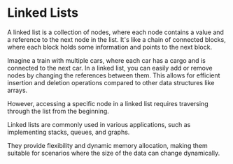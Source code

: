 # Linked Lists
A linked list is a collection of nodes, where each node contains a value and a reference to the next node in the list.
It's like a chain of connected blocks, where each block holds some information and points to the next block.


Imagine a train with multiple cars, where each car has a cargo and is connected to the next car.
In a linked list, you can easily add or remove nodes by changing the references between them.
This allows for efficient insertion and deletion operations compared to other data structures like arrays.

However, accessing a specific node in a linked list requires traversing through the list from the beginning.

Linked lists are commonly used in various applications, such as implementing stacks, queues, and graphs.

They provide flexibility and dynamic memory allocation, making them suitable for scenarios where the size of the data can change dynamically.